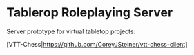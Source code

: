 # Tablerop Roleplaying Server

Server prototype for virtual tabletop projects:

[VTT-Chess|https://github.com/CoreyJSteiner/vtt-chess-client]
